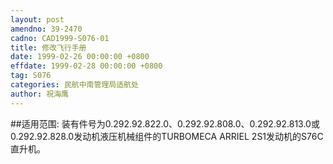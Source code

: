 ```yaml
---
layout: post
amendno: 39-2470
cadno: CAD1999-S076-01
title: 修改飞行手册
date: 1999-02-26 00:00:00 +0800
effdate: 1999-02-28 00:00:00 +0800
tag: S076
categories: 民航中南管理局适航处
author: 祝海鹰
---
```


##适用范围:
装有件号为0.292.92.822.0、0.292.92.808.0、0.292.92.813.0或0.292.92.828.0发动机液压机械组件的TURBOMECA ARRIEL 2S1发动机的S76C直升机。

